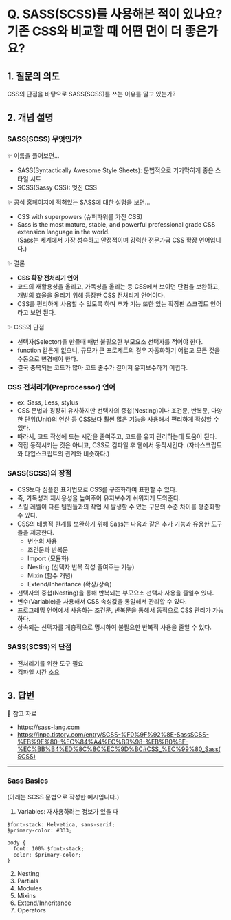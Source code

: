 # Q. SASS(SCSS)를 사용해본 적이 있나요? 기존 CSS와 비교할 때 어떤 면이 더 좋은가요?

## 1. 질문의 의도
CSS의 단점을 바탕으로 SASS(SCSS)를 쓰는 이유를 알고 있는가?

## 2. 개념 설명

### SASS(SCSS) 무엇인가?

✨ 이름을 풀어보면...
- SASS(Syntactically Awesome Style Sheets): 문법적으로 기가막히게 좋은 스타일 시트 
- SCSS(Sassy CSS): 멋진 CSS

✨ 공식 홈페이지에 적혀있는 SASS에 대한 설명을 보면...  
- CSS with superpowers (슈퍼파워를 가진 CSS)  
- Sass is the most mature, stable, and powerful professional grade CSS extension language in the world.  
(Sass는 세계에서 가장 성숙하고 안정적이며 강력한 전문가급 CSS 확장 언어입니다.)  

✨ 결론
- **CSS 확장 전처리기 언어**
- 코드의 재활용성을 올리고, 가독성을 올리는 등 CSS에서 보이던 단점을 보완하고, 개발의 효율을 올리기 위해 등장한 CSS 전처리기 언어이다.
- CSS를 편리하게 사용할 수 있도록 하며 추가 기능 또한 있는 확장판 스크립트 언어라고 보면 된다.

✨ CSS의 단점  
- 선택자(Selector)을 만들때 매번 불필요한 부모요소 선택자를 적어야 한다.
- function 같은게 없으니, 규모가 큰 프로제트의 경우 자동화하기 어렵고 모든 것을 수동으로 변경해야 한다.
- 결국 중복되는 코드가 많아 코드 줄수가 길어져 유지보수하기 어렵다.

### CSS 전처리기(Preprocessor) 언어

- ex. Sass, Less, stylus
- CSS 문법과 굉장히 유사하지만 선택자의 중첩(Nesting)이나 조건문, 반복문, 다양한 단위(Unit)의 연산 등 CSS보다 훨씬 많은 기능을 사용해서 편리하게 작성할 수 있다.
- 따라서, 코드 작성에 드는 시간을 줄여주고, 코드를 유지 관리하는데 도움이 된다.
- 직접 동작시키는 것은 아니고, CSS로 컴파일 후 웹에서 동작시킨다. (자바스크립트와 타입스크립트의 관계와 비슷하다.) 

### SASS(SCSS)의 장점

- CSS보다 심플한 표기법으로 CSS를 구조화하여 표현할 수 있다.
- 즉, 가독성과 재사용성을 높여주어 유지보수가 쉬워지게 도와준다.
- 스킬 레벨이 다른 팀원들과의 작업 시 발생할 수 있는 구문의 수준 차이를 평준화할 수 있다.
- CSS의 태생적 한계를 보완하기 위해 Sass는 다음과 같은 추가 기능과 유용한 도구들을 제공한다.
  - 변수의 사용
  - 조건문과 반복문
  - Import (모듈화)
  - Nesting (선택자 반복 작성 줄여주는 기능)
  - Mixin (함수 개념)
  - Extend/Inheritance (확장/상속)
- 선택자의 중첩(Nesting)을 통해 반복되는 부모요소 선택자 사용을 줄일수 있다.
- 변수(Variable)을 사용해서 CSS 속성값을 통일해서 관리할 수 있다.
- 프로그래밍 언어에서 사용하는 조건문, 반복문을 통해서 동적으로 CSS 관리가 가능하다.
- 상속되는 선택자를 계층적으로 명시하여 불필요한 반복적 사용을 줄일 수 있다.

### SASS(SCSS)의 단점
- 전처리기를 위한 도구 필요
- 컴파일 시간 소요

## 3. 답변


🔗 참고 자료
- https://sass-lang.com
- https://inpa.tistory.com/entry/SCSS-%F0%9F%92%8E-SassSCSS-%EB%9E%80-%EC%84%A4%EC%B9%98-%EB%B0%8F-%EC%BB%B4%ED%8C%8C%EC%9D%BC#CSS_%EC%99%80_Sass(SCSS)

<hr>

### Sass Basics
(아래는 SCSS 문법으로 작성한 예시입니다.)

1) Variables: 재사용하려는 정보가 있을 때

```
$font-stack: Helvetica, sans-serif;
$primary-color: #333;

body {
  font: 100% $font-stack;
  color: $primary-color;
}
```
2) Nesting
3) Partials
4) Modules
5) Mixins
6) Extend/Inheritance
7) Operators

